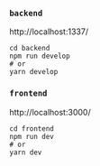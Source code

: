 ### `backend`

http://localhost:1337/

```
cd backend 
npm run develop
# or
yarn develop
```

### `frontend`

http://localhost:3000/

```
cd frontend 
npm run dev
# or
yarn dev
```